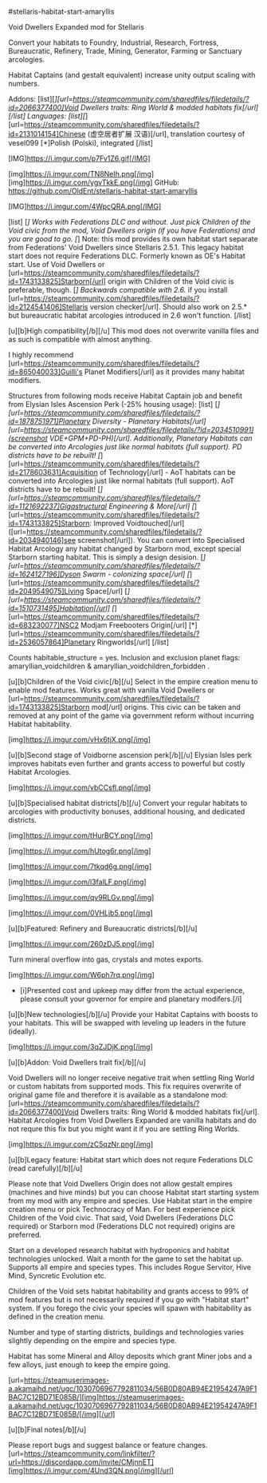 #stellaris-habitat-start-amaryllis

Void Dwellers Expanded mod for Stellaris

Convert your habitats to Foundry, Industrial, Research, Fortress, Bureaucratic, Refinery, Trade, Mining, Generator, Farming or Sanctuary arcologies.

Habitat Captains (and gestalt equivalent) increase unity output scaling with numbers.

Addons:
[list][*][url=https://steamcommunity.com/sharedfiles/filedetails/?id=2066377400]Void Dwellers traits: Ring World & modded habitats fix[/url][/list]
Languages:
[list][*][url=https://steamcommunity.com/sharedfiles/filedetails/?id=2131014154]Chinese (虚空居者扩展 汉语)[/url], translation courtesy of vesel099
[*]Polish (Polski), integrated
[/list]

[IMG]https://i.imgur.com/p7Fv1Z6.gif[/IMG]

[img]https://i.imgur.com/TN8NeIh.png[/img]
[img]https://i.imgur.com/ygvTkkE.png[/img]
GitHub: https://github.com/OldEnt/stellaris-habitat-start-amaryllis

[IMG]https://i.imgur.com/4WpcQRA.png[/IMG]

[list]
[*] Works with Federations DLC and without. Just pick Children of the Void civic from the mod, Void Dwellers origin (if you have Federations)  and you are good to go.
[*] Note: this mod provides its own habitat start separate from Federations' Void Dwellers since Stellaris 2.5.1. This legacy habitat start does not require Federations DLC. Formerly known as OE's Habitat start. Use of Void Dwellers or [url=https://steamcommunity.com/sharedfiles/filedetails/?id=1743133825]Starborn[/url] origin with Children of the Void civic is preferable, though.
[*] Backwards compatible with 2.6.* if you install [url=https://steamcommunity.com/sharedfiles/filedetails/?id=2124541406]Stellaris version checker[/url]. Should also work on 2.5.* but bureaucratic habitat arcologies introduced in 2.6 won't function.
[/list]

[u][b]High compatibility[/b][/u]
This mod does not overwrite vanilla files and as such is compatible with almost anything.

I highly recommend  [url=https://steamcommunity.com/sharedfiles/filedetails/?id=865040033]Guilli's Planet Modifiers[/url] as it provides many habitat modifiers.

Structures from following mods receive Habitat Captain job and benefit from Elysian Isles Ascension Perk (-25% housing usage):
[list]
[*] [url=https://steamcommunity.com/sharedfiles/filedetails/?id=1878751971]Planetary Diversity - Planetary Habitats[/url] [url=https://steamcommunity.com/sharedfiles/filedetails/?id=2034510991](screenshot VDE+GPM+PD-PH)[/url]. Additionally, Planetary Habitats can be converted into Arcologies just like normal habitats (full support).  PD districts have to be rebuilt!
[*] [url=https://steamcommunity.com/sharedfiles/filedetails/?id=2178603631]Acquisition of Technology[/url] - AoT habitats can be converted into Arcologies just like normal habitats (full support). AoT districts have to be rebuilt!
[*] [url=https://steamcommunity.com/sharedfiles/filedetails/?id=1121692237]Gigastructural Engineering & More[/url]
[*] [url=https://steamcommunity.com/sharedfiles/filedetails/?id=1743133825]Starborn: Improved Voidtouched[/url] ([url=https://steamcommunity.com/sharedfiles/filedetails/?id=2034940146]see screenshot[/url]). You can convert into Specialised Habitat Arcology any habitat changed by Starborn mod, except special Starborn starting habitat. This is simply a design desision.
[*] [url=https://steamcommunity.com/sharedfiles/filedetails/?id=1624127196]Dyson Swarm - colonizing space[/url]
[*] [url=https://steamcommunity.com/sharedfiles/filedetails/?id=2049549075]Living Space[/url]
[*] [url=https://steamcommunity.com/sharedfiles/filedetails/?id=1510731495]Habitation[/url]
[*] [url=https://steamcommunity.com/sharedfiles/filedetails/?id=683230077]NSC2 Modjam Freebooters Origin[/url]
[*] [url=https://steamcommunity.com/sharedfiles/filedetails/?id=2536057864]Planetary Ringworlds[/url]
[/list]

Counts habitable_structure = yes. Inclusion and exclusion planet flags: amaryllian_voidchildren & amaryllian_voidchildren_forbidden .

[u][b]Children of the Void civic[/b][/u]
Select in the empire creation menu to enable mod features. Works great with vanilla Void Dwellers or [url=https://steamcommunity.com/sharedfiles/filedetails/?id=1743133825]Starborn mod[/url] origins.
This civic can be taken and removed at any point of the game via government reform without incurring Habitat habitability.

[img]https://i.imgur.com/vHx6tjX.png[/img]

[u][b]Second stage of Voidborne ascension perk[/b][/u]
Elysian Isles perk improves habitats even further and grants access to powerful but costly Habitat Arcologies.

[img]https://i.imgur.com/vbCCsfl.png[/img]

[u][b]Specialised habitat districts[/b][/u]
Convert your regular habitats to arcologies with productivity bonuses, additional housing, and dedicated districts.

[img]https://i.imgur.com/tHurBCY.png[/img]

[img]https://i.imgur.com/hUtog6r.png[/img]

[img]https://i.imgur.com/7tkqd6g.png[/img]

[img]https://i.imgur.com/l3falLF.png[/img]

[img]https://i.imgur.com/qv9RLGv.png[/img]

[img]https://i.imgur.com/0VHLjb5.png[/img]

[u][b]Featured: Refinery and Bureaucratic districts[/b][/u]

[img]https://i.imgur.com/260zDJ5.png[/img]

Turn mineral overflow into gas, crystals and motes exports.

[img]https://i.imgur.com/W6ph7rq.png[/img]

* [i]Presented cost and upkeep may differ from the actual experience, please consult your governor for empire and planetary modifers.[/i]

[u][b]New technologies[/b][/u]
Provide your Habitat Captains with boosts to your habitats. This will be swapped with leveling up leaders in the future (ideally).

[img]https://i.imgur.com/3qZJDjK.png[/img]

[u][b]Addon: Void Dwellers trait fix[/b][/u]

Void Dwellers will no longer receive negative trait when settling Ring World or custom habitats from supported mods. This fix requires overwrite of original game file and therefore it is available as a standalone mod: [url=https://steamcommunity.com/sharedfiles/filedetails/?id=2066377400]Void Dwellers traits: Ring World & modded habitats fix[/url]. Habitat Arcologies from Void Dwellers Expanded are vanilla habitats and do not requre this fix but you might want it if you are settling Ring Worlds.

[img]https://i.imgur.com/zC5qzNr.png[/img]

[u][b]Legacy feature: Habitat start which does not requre Federations DLC (read carefully)[/b][/u]

Please note that Void Dwellers Origin does not allow gestalt empires (machines and hive minds) but you can choose Habitat start starting system from my mod with any empire and species. Use Habitat start in the empire creation menu or pick Technocracy of Man. For best experience pick Children of the Void civic. That said, Void Dwellers (Federations DLC required) or Starborn mod (Federations DLC not required) origins are preferred.

Start on a developed research habitat with hydroponics and habitat technologies unlocked. Wait a month for the game to set the habitat up. Supports all empire and species types. This includes Rogue Servitor, Hive Mind, Syncretic Evolution etc.

Children of the Void sets habitat habitability and grants access to 99% of mod features but is not necessarily required if you go with "Habitat start" system. If you forego the civic your species will spawn with habitability as defined in the creation menu.

Number and type of starting districts, buildings and technologies varies slightly depending on the empire and species type.

Habitat has some Mineral and Alloy deposits which grant Miner jobs and a few alloys, just enough to keep the empire going.

[url=https://steamuserimages-a.akamaihd.net/ugc/1030706967792811034/56B0D80AB94E21954247A9F1BAC7C12BD71E085B/][img]https://steamuserimages-a.akamaihd.net/ugc/1030706967792811034/56B0D80AB94E21954247A9F1BAC7C12BD71E085B/[/img][/url]

[u][b]Final notes[/b][/u]

Please report bugs and suggest balance or feature changes.
[url=https://steamcommunity.com/linkfilter/?url=https://discordapp.com/invite/CMjnnET][img]https://i.imgur.com/4Und3QN.png[/img][/url]